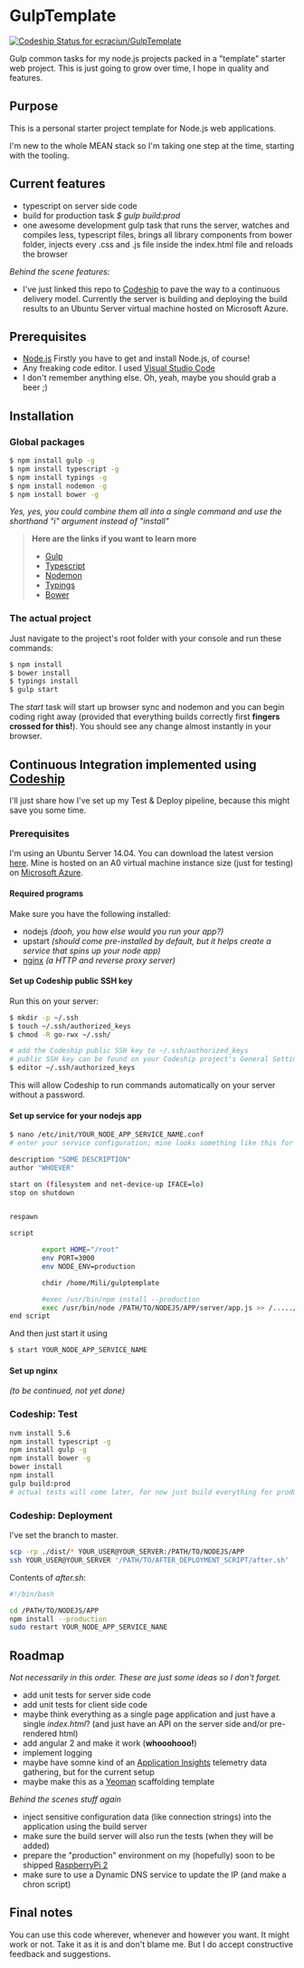 # GulpTemplate 
[ ![Codeship Status for ecraciun/GulpTemplate](https://codeship.com/projects/7ecf3920-b2fd-0133-7ecc-4a6e91c1fec7/status?branch=master)](https://codeship.com/projects/133539)

Gulp common tasks for my node.js projects packed in a "template" starter web project.
This is just going to grow over time, I hope in quality and features.


## Purpose 


This is a personal starter project template for Node.js web applications.

I'm new to the whole MEAN stack so I'm taking one step at the time, starting with the tooling.


## Current features

- typescript on server side code
- build for production task *$ gulp build:prod*
- one awesome development gulp task that runs the server, watches and compiles less, typescript files, brings all library components from bower folder, injects every .css and .js file inside the index.html file  and reloads the browser

*Behind the scene features:*

- I've just linked this repo to [Codeship] to pave the way to a continuous delivery model. Currently the server is building and deploying the build results to an Ubuntu Server virtual machine hosted on Microsoft Azure.


## Prerequisites

* [Node.js] Firstly you have to get and install Node.js, of course!
* Any freaking code editor. I used [Visual Studio Code]
* I don't remember anything else. Oh, yeah, maybe you should grab a beer ;)


## Installation

### Global packages
```sh
$ npm install gulp -g 
$ npm install typescript -g
$ npm install typings -g
$ npm install nodemon -g
$ npm install bower -g
```
*Yes, yes, you could combine them all into a single command and use the shorthand "i" argument instead of "install"*

>**Here are the links if you want to learn more**
>- [Gulp]
>- [Typescript]
>- [Nodemon]
>- [Typings]
>- [Bower]


### The actual project

Just navigate to the project's root folder with your console and run these commands:
```sh
$ npm install
$ bower install
$ typings install
$ gulp start
```

The *start* task will start up browser sync and nodemon and you can begin coding right away (provided that everything builds correctly first **fingers crossed for this!**).
You should see any change almost instantly in your browser.


## Continuous Integration implemented using [Codeship]

I'll just share how I've set up my Test & Deploy pipeline, because this might save you some time. 


### Prerequisites

I'm using an Ubuntu Server 14.04. You can download the latest version [here](http://www.ubuntu.com/download/server "Ubuntu server download").
Mine is hosted on an A0 virtual machine instance size (just for testing) on [Microsoft Azure].

#### Required programs

Make sure you have the following installed:
- nodejs *(dooh, you how else would you run your app?)*
- upstart *(should come pre-installed by default, but it helps create a service that spins up your node app)*
- [nginx] *(a HTTP and reverse proxy server)*

#### Set up Codeship public SSH key

Run this on your server:
```sh
$ mkdir -p ~/.ssh
$ touch ~/.ssh/authorized_keys
$ chmod -R go-rwx ~/.ssh/

# add the Codeship public SSH key to ~/.ssh/authorized_keys
# public SSH key can be found on your Codeship project's General Settings page
$ editor ~/.ssh/authorized_keys
``` 

This will allow Codeship to run commands automatically on your server without a password.

#### Set up service for your nodejs app

```sh
$ nano /etc/init/YOUR_NODE_APP_SERVICE_NAME.conf
# enter your service configuration; mine looks something like this for now

description "SOME DESCRIPTION"
author "WHOEVER"

start on (filesystem and net-device-up IFACE=lo)
stop on shutdown


respawn

script

        export HOME="/root"
        env PORT=3000
        env NODE_ENV=production

        chdir /home/Mili/gulptemplate

        #exec /usr/bin/npm install --production
        exec /usr/bin/node /PATH/TO/NODEJS/APP/server/app.js >> /...../some_log.log
end script
```

And then just start it using
```sh
$ start YOUR_NODE_APP_SERVICE_NAME
```

#### Set up nginx

*(to be continued, not yet done)*



### Codeship: Test 

```sh
nvm install 5.6
npm install typescript -g
npm install gulp -g
npm install bower -g
bower install
npm install
gulp build:prod
# actual tests will come later, for now just build everything for production
```

### Codeship: Deployment

I've set the branch to master.
```sh
scp -rp ./dist/* YOUR_USER@YOUR_SERVER:/PATH/TO/NODEJS/APP
ssh YOUR_USER@YOUR_SERVER '/PATH/TO/AFTER_DEPLOYMENT_SCRIPT/after.sh'
```

Contents of *after.sh*:
```sh
#!/bin/bash

cd /PATH/TO/NODEJS/APP
npm install --production
sudo restart YOUR_NODE_APP_SERVICE_NANE
```

## Roadmap

*Not necessarily in this order. These are just some ideas so I don't forget.*

- add unit tests for server side code
- add unit tests for client side code
- maybe think everything as a single page application and just have a single *index.html*? (and just have an API on the server side and/or pre-rendered html)
- add angular 2 and make it work (**whooohooo!**)
- implement logging
- maybe have somne kind of an [Application Insights] telemetry data gathering, but for the current setup
- maybe make this as a [Yeoman] scaffolding template

*Behind the scenes stuff again*

- inject sensitive configuration data (like connection strings) into the application using the build server
- make sure the build server will also run the tests (when they will be added)
- prepare the "production" environment on my (hopefully) soon to be shipped [RaspberryPi 2]
- make sure to use a Dynamic DNS service to update the IP (and make a chron script)


## Final notes

You can use this code wherever, whenever and however you want. It might work or not. Take it as it is and don't blame me. 
But I do accept constructive feedback and suggestions.


[Node.js]: <http://nodejs.org> "Node.js"
[Visual Studio Code]: <https://www.visualstudio.com/products/code-vs> "Pretty cute, but it lacks a shitload of features."
[Gulp]: <http://gulpjs.com/>
[Typescript]: <https://www.npmjs.com/package/typescript>
[Nodemon]: <https://www.npmjs.com/package/nodemon>
[Typings]: <https://www.npmjs.com/package/typings>
[RaspberryPi 2]: <https://www.raspberrypi.org/products/raspberry-pi-2-model-b/>
[Application Insights]: <https://azure.microsoft.com/en-us/services/application-insights/>
[Codeship]: <https://codeship.com/>
[Yeoman]: <http://yeoman.io/>
[Bower]: <http://bower.io/>
[Microsoft Azure]: <https://azure.microsoft.com>
[nginx]: <http://nginx.org/en/>
